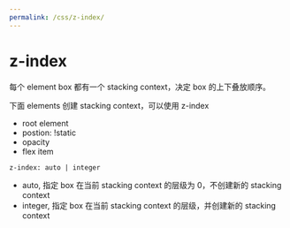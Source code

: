 ```yaml
---
permalink: /css/z-index/
---
```


# z-index

每个 element box 都有一个 stacking context，决定 box 的上下叠放顺序。

下面 elements 创建 stacking context，可以使用 z-index

- root element
- postion: !static
- opacity
- flex item

`z-index: auto | integer`

- auto, 指定 box 在当前 stacking context 的层级为 0，不创建新的 stacking context
- integer, 指定 box 在当前 stacking context 的层级，并创建新的 stacking context
